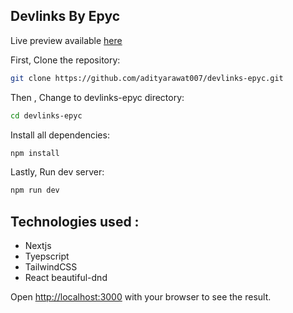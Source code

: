 
## Devlinks By Epyc

Live preview available [here](https://devlinks-epyc.vercel.app/)

First, Clone the repository:

```bash
git clone https://github.com/adityarawat007/devlinks-epyc.git

```
Then , Change to devlinks-epyc directory:

```bash
cd devlinks-epyc

```
Install all dependencies:

```bash
npm install

```

Lastly, Run dev server:

```bash
npm run dev

```

## Technologies used :
- Nextjs
- Tyepscript
- TailwindCSS
- React beautiful-dnd

Open [http://localhost:3000](http://localhost:3000) with your browser to see the result.
